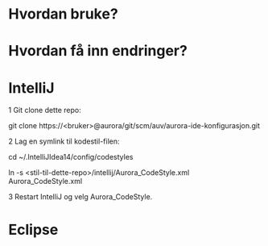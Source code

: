 # Hvordan bruke?


# Hvordan få inn endringer?

# IntelliJ

1 Git clone dette repo:

git clone https://\<bruker\>@aurora/git/scm/auv/aurora-ide-konfigurasjon.git

2 Lag en symlink til kodestil-filen:

cd ~/.IntelliJIdea14/config/codestyles

ln -s \<stil-til-dette-repo\>/intellij/Aurora_CodeStyle.xml Aurora_CodeStyle.xml

3 Restart IntelliJ og velg Aurora_CodeStyle.

# Eclipse
